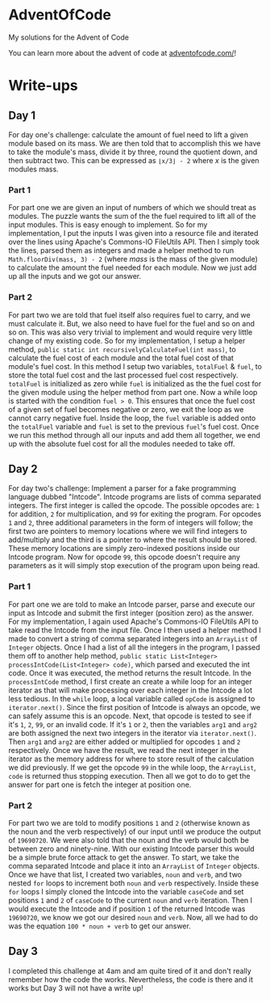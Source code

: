 # AdventOfCode
My solutions for the Advent of Code

You can learn more about the advent of code at [adventofcode.com/](https://adventofcode.com/)!

# Write-ups

## Day 1
For day one's challenge: calculate the amount of fuel need to lift a given module based 
on its mass. We are then told that to accomplish this we have to take the module's mass,
divide it by three, round the quotient down, and then subtract two. This can be expressed
as `⌊x/3⌋ - 2` where *x* is the given modules mass.

### Part 1
For part one we are given an input of numbers of which we should treat as modules. The
puzzle wants the sum of the the fuel required to lift all of the input modules. This is
easy enough to implement. So for my implementation, I put the inputs I was given into a
resource file and iterated over the lines using Apache's Commons-IO FileUtils API. Then
I simply took the lines, parsed them as integers and made a helper method to run
`Math.floorDiv(mass, 3) - 2` (where *mass* is the mass of the given module) to calculate
the amount the fuel needed for each module. Now we just add up all the inputs and we got
our answer.

### Part 2
For part two we are told that fuel itself also requires fuel to carry, and we must 
calculate it. But, we also need to have fuel for the fuel and so on and so on. This was
also very trivial to implement and would require very little change of my existing code.
So for my implementation, I setup a helper method,
`public static int recursivelyCalculateFuel(int mass)`, to calculate the fuel cost of
each module and the total fuel cost of that module's fuel cost. In this method I setup
two variables, `totalFuel` & `fuel`, to store the total fuel cost and the last processed
fuel cost respectively. `totalFuel` is initialized as zero while `fuel` is initialized
as the the fuel cost for the given module using the helper method from part one. Now a
while loop is started with the condition `fuel > 0`. This ensures that once the fuel
cost of a given set of fuel becomes negative or zero, we exit the loop as we cannot
carry negative fuel. Inside the loop, the `fuel` variable is added onto the `totalFuel`
variable and `fuel` is set to the previous `fuel`'s fuel cost. Once we run this method
through all our inputs and add them all together, we end up with the absolute fuel cost
for all the modules needed to take off.

## Day 2
For day two's challenge: Implement a parser for a fake programming language dubbed "Intcode".
Intcode programs are lists of comma separated integers. The first integer is called the
opcode. The possible opcodes are: `1` for addition, `2` for multiplication, and `99` for
exiting the program. For opcodes `1` and `2`, three additional parameters in the form of
integers will follow; the first two are pointers to memory locations where we will find
integers to add/multiply and the third is a pointer to where the result should be stored.
These memory locations are simply zero-indexed positions inside our Intcode program. Now for
opcode `99`, this opcode doesn't require any parameters as it will simply stop execution of
the program upon being read.

### Part 1
For part one we are told to make an Intcode parser, parse and execute our input as Intcode
and submit the first integer (position zero) as the answer. For my implementation, I again
used Apache's Commons-IO FileUtils API to take read the Intcode from the input file. Once
I then used a helper method I made to convert a string of comma separated integers into an
`ArrayList` of `Integer` objects. Once I had a list of all the integers in the program, I
passed them off to another help method, 
`public static List<Integer> processIntCode(List<Integer> code)`, which parsed and executed
the int code. Once it was executed, the method returns the result Intcode. In the
`processIntCode` method, I first create an create a while loop for an integer iterator
as that will make processing over each integer in the Intcode a lot less tedious. In the
`while` loop, a local variable called `opCode` is assigned to `iterator.next()`. Since the
first position of Intcode is always an opcode, we can safely assume this is an opcode.
Next, that opcode is tested to see if it's `1`, `2`, `99`, or an invalid code. If it's `1`
or `2`, then the variables `arg1` and `arg2` are both assigned the next two integers in the
iterator via `iterator.next()`. Then `arg1` and `arg2` are either added or multiplied for
opcodes `1` and `2` respectively. Once we have the result, we read the next integer in the
iterator as the memory address for where to store result of the calculation we did previously.
If we get the opcode `99` in the while loop, the `ArrayList`, `code` is returned thus stopping
execution. Then all we got to do to get the answer for part one is fetch the integer at
position one.

### Part 2
For part two we are told to modify positions `1` and `2` (otherwise known as the noun and the
verb respectively) of our input until we produce the output of `19690720`. We were also told that
the noun and the verb would both be between zero and ninety-nine. With our existing Intcode
parser this would be a simple brute force attack to get the answer. To start, we take the comma
separated Intcode and place it into an `ArrayList` of `Integer` objects. Once we have that list,
I created two variables, `noun` and `verb`, and two nested `for` loops to increment both `noun`
and `verb` respectively. Inside these `for` loops I simply cloned the Intcode into the variable
`caseCode` and set positions `1` and `2` of `caseCode` to the current `noun` and `verb`
iteration. Then I would execute the Intcode and if position `1` of the returned Intcode was
`19690720`, we know we got our desired `noun` and `verb`. Now, all we had to do was the
equation `100 * noun + verb` to get our answer. 

## Day 3
I completed this challenge at 4am and am quite tired of it and don't really remember how
the code the works. Nevertheless, the code is there and it works but Day 3 will not have
a write up!